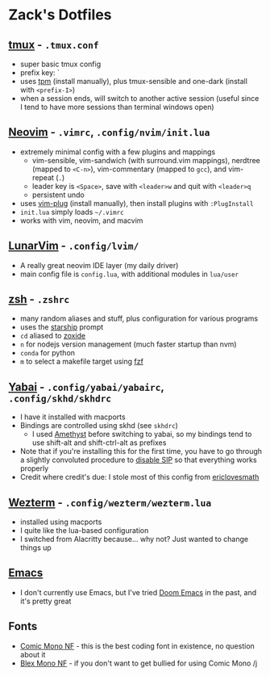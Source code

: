 # Zack's Dotfiles

## [tmux](https://github.com/tmux/tmux/wiki) - `.tmux.conf`
- super basic tmux config
- prefix key: \`
- uses [tpm](https://github.com/tmux-plugins/tpm) (install manually), plus tmux-sensible and one-dark (install with `<prefix-I>`)
- when a session ends, will switch to another active session (useful since I tend to have more sessions than terminal windows open)

## [Neovim](https://neovim.io/) - `.vimrc`, `.config/nvim/init.lua` 
- extremely minimal config with a few plugins and mappings
  - vim-sensible, vim-sandwich (with surround.vim mappings), nerdtree (mapped to `<C-n>`), vim-commentary (mapped to `gcc`), and vim-repeat (`.`)
  - leader key is `<Space>`, save with `<leader>w` and quit with `<leader>q` 
  - persistent undo
- uses [vim-plug](https://github.com/junegunn/vim-plug) (install manually), then install plugins with `:PlugInstall`
- `init.lua` simply loads `~/.vimrc`
- works with vim, neovim, and macvim

## [LunarVim](https://www.lunarvim.org/) - `.config/lvim/`
- A really great neovim IDE layer (my daily driver)
- main config file is `config.lua`, with additional modules in `lua/user`

## [zsh](https://zsh.sourceforge.io/) - `.zshrc`
- many random aliases and stuff, plus configuration for various programs
- uses the [starship](https://starship.rs/) prompt
- `cd` aliased to [zoxide](https://github.com/ajeetdsouza/zoxide)
- `n` for nodejs version management (much faster startup than nvm)
- `conda` for python
- `m` to select a makefile target using [fzf](https://github.com/junegunn/fzf)

## [Yabai](https://github.com/koekeishiya/yabai) - `.config/yabai/yabairc`, `.config/skhd/skhdrc`
- I have it installed with macports
- Bindings are controlled using skhd (see `skhdrc`)
  - I used [Amethyst](https://ianyh.com/amethyst/) before switching to yabai, so my bindings tend to use shift-alt and shift-ctrl-alt as prefixes
- Note that if you're installing this for the first time, you have to go through a slightly convoluted procedure to [disable SIP](https://github.com/koekeishiya/yabai/wiki/Disabling-System-Integrity-Protection) so that everything works properly
- Credit where credit's due: I stole most of this config from [ericlovesmath](https://github.com/ericlovesmath/dotfiles)

## [Wezterm](https://wezfurlong.org/wezterm/) - `.config/wezterm/wezterm.lua`
- installed using macports
- I quite like the lua-based configuration
- I switched from Alacritty because... why not? Just wanted to change things up

## [Emacs](https://www.gnu.org/software/emacs/)
- I don't currently use Emacs, but I've tried [Doom Emacs](https://github.com/doomemacs/doomemacs) in the past, and it's pretty great

## Fonts
- [Comic Mono NF](https://github.com/xtevenx/ComicMonoNF) - this is the best coding font in existence, no question about it
- [Blex Mono NF](https://www.nerdfonts.com/font-downloads) - if you don't want to get bullied for using Comic Mono /j
